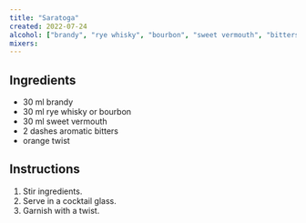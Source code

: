 ```yaml
---
title: "Saratoga"
created: 2022-07-24
alcohol: ["brandy", "rye whisky", "bourbon", "sweet vermouth", "bitters"]
mixers:
---
```


## Ingredients

- 30 ml brandy
- 30 ml rye whisky or bourbon
- 30 ml sweet vermouth
- 2 dashes aromatic bitters
- orange twist

## Instructions

1. Stir ingredients.
2. Serve in a cocktail glass.
3. Garnish with a twist.
